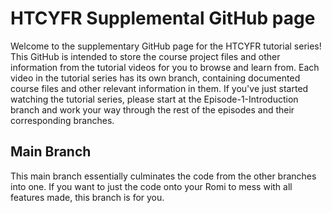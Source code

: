 # HTCYFR Supplemental GitHub page

Welcome to the supplementary GitHub page for the HTCYFR tutorial series!
This GitHub is intended to store the course project files and other information from the tutorial videos for you to browse and learn from. Each video in the tutorial series has its own branch, containing documented course files and other relevant information in them. If you've just started watching the tutorial series, please start at the Episode-1-Introduction branch and work your way through the rest of the episodes and their corresponding branches.

## Main Branch

This main branch essentially culminates the code from the other branches into one. If you want to just the code onto your Romi to mess with all features made, this branch is for you. 
